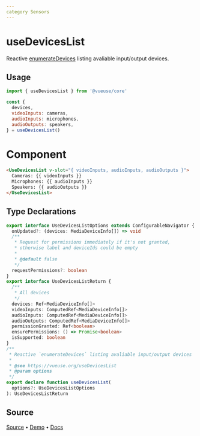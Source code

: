 ```yaml
---
category Sensors
---
```


# useDevicesList

Reactive [enumerateDevices](https://developer.mozilla.org/en-US/docs/Web/API/MediaDevices/enumerateDevices) listing avaliable input/output devices.

## Usage

```js
import { useDevicesList } from '@vueuse/core'

const {
  devices,
  videoInputs: cameras,
  audioInputs: microphones,
  audioOutputs: speakers,
} = useDevicesList()
```

# Component
```html
<UseDevicesList v-slot="{ videoInputs, audioInputs, audioOutputs }">
  Cameras: {{ videoInputs }}
  Microphones: {{ audioInputs }}
  Speakers: {{ audioOutputs }}
</UseDevicesList>
```

<!--FOOTER_STARTS-->
## Type Declarations

```typescript
export interface UseDevicesListOptions extends ConfigurableNavigator {
  onUpdated?: (devices: MediaDeviceInfo[]) => void
  /**
   * Request for permissions immediately if it's not granted,
   * otherwise label and deviceIds could be empty
   *
   * @default false
   */
  requestPermissions?: boolean
}
export interface UseDevicesListReturn {
  /**
   * All devices
   */
  devices: Ref<MediaDeviceInfo[]>
  videoInputs: ComputedRef<MediaDeviceInfo[]>
  audioInputs: ComputedRef<MediaDeviceInfo[]>
  audioOutputs: ComputedRef<MediaDeviceInfo[]>
  permissionGranted: Ref<boolean>
  ensurePermissions: () => Promise<boolean>
  isSupported: boolean
}
/**
 * Reactive `enumerateDevices` listing avaliable input/output devices
 *
 * @see https://vueuse.org/useDevicesList
 * @param options
 */
export declare function useDevicesList(
  options?: UseDevicesListOptions
): UseDevicesListReturn
```

## Source

[Source](https://github.com/vueuse/vueuse/blob/main/packages/core/useDevicesList/index.ts) • [Demo](https://github.com/vueuse/vueuse/blob/main/packages/core/useDevicesList/demo.vue) • [Docs](https://github.com/vueuse/vueuse/blob/main/packages/core/useDevicesList/index.md)


<!--FOOTER_ENDS-->
